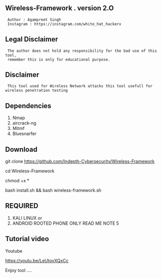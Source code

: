 ## Wireless-Framework . version 2.O
     Author : Agampreet Singh
     Instagram : https://instagram.com/white_hat_hackerx

## Legal Disclaimer
     The author does not hold any responsibility for the bad use of this tool,
     remember this is only for educational purpose.

## Disclaimer
     This tool used for Wireless Network attacks this tool usefull for wireless penetration testing


## Dependencies

1. Nmap
2. aircrack-ng
3. Mitmf
4. Bluesnarfer

## Download

git clone https://github.com/Indepth-Cybersecurity/Wireless-Framework

cd Wireless-Framework

chmod +x *

bash install.sh && bash wireless-framework.sh

## REQUIRED

1. KALI LINUX
or
2. ANDROID ROOTED PHONE ONLY READ ME NOTE 5

## Tutorial video
Youtube

https://youtu.be/LeUtovXQxCc


Enjoy tool ....
